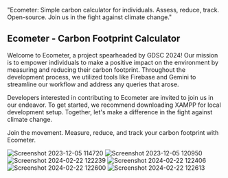 "Ecometer: Simple carbon calculator for individuals. Assess, reduce, track. Open-source. Join us in the fight against climate change."
## Ecometer - Carbon Footprint Calculator

Welcome to Ecometer, a project spearheaded by GDSC 2024! Our mission is to empower individuals to make a positive impact on the environment by measuring and reducing their carbon footprint. Throughout the development process, we utilized tools like Firebase and Gemini to streamline our workflow and address any queries that arose.

Developers interested in contributing to Ecometer are invited to join us in our endeavor. To get started, we recommend downloading XAMPP for local development setup. Together, let's make a difference in the fight against climate change.

Join the movement. Measure, reduce, and track your carbon footprint with Ecometer.


![Screenshot 2023-12-05 114720](https://github.com/abijitharun45/Ecometer/assets/132763981/fe063b9c-f91d-4250-becd-065b3d12e254)
![Screenshot 2023-12-05 120950](https://github.com/abijitharun45/Ecometer/assets/132763981/4fdcad09-79ae-46cf-8b3a-603e94967aa3)
![Screenshot 2024-02-22 122239](https://github.com/abijitharun45/Ecometer/assets/132763981/9b57f3ed-de15-4744-8a94-f293c620d9a9)
![Screenshot 2024-02-22 122406](https://github.com/abijitharun45/Ecometer/assets/132763981/8b3c40ec-bd51-4f22-b647-e373fda75105)
![Screenshot 2024-02-22 122600](https://github.com/abijitharun45/Ecometer/assets/132763981/e1612b0a-c2cc-4b3f-afb9-80c97a5ed1a3)
![Screenshot 2024-02-22 122613](https://github.com/abijitharun45/Ecometer/assets/132763981/d5f5114c-17ef-48a7-b68a-a6233034b6d4)
